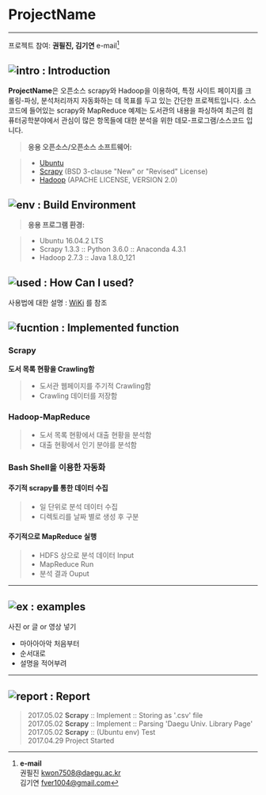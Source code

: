 ProjectName
===================

----------

프로젝트 참여: **권필진, 김기연** e-mail[^1]
<br>


![intro](http://i.imgur.com/X2i1h1B.png) : Introduction 
--------------------------------------------------------------


**ProjectName**은 오픈소스 scrapy와 Hadoop을 이용하여, 특정 사이트 페이지를 크롤링-파싱, 분석처리까지 자동화하는 데 목표를 두고 있는 간단한 프로젝트입니다. 소스코드에 들어있는 scrapy와 MapReduce 예제는 도서관의 내용을 파싱하여 최근의 컴퓨터공학분야에서 관심이 많은 항목들에 대한 분석을 위한 데모-프로그램/소스코드 입니다.
 

> **응용 오픈소스/오픈소스 소프트웨어:**

> - [Ubuntu](https://www.ubuntu.com/)
> - [Scrapy](https://scrapy.org/) (BSD 3-clause "New" or "Revised" License)
> - [Hadoop](http://hadoop.apache.org/) (APACHE LICENSE, VERSION 2.0) 


![env](http://i.imgur.com/FjjTjKG.png) : Build Environment 
------------------------------------------------------------


> **응용 프로그램 환경:**

> - Ubuntu 16.04.2 LTS 
> - Scrapy 1.3.3 :: Python 3.6.0 :: Anaconda 4.3.1
> - Hadoop 2.7.3 :: Java 1.8.0_121

![used](http://i.imgur.com/rDNTaGc.png) : How Can I used? 
-------------------------------------------------------


사용법에 대한 설명 : [WiKi](https://github.com/fver1004/scrapyTest/wiki/Installation-&-Configuration#how-to-install) 를 참조

![fucntion](http://i.imgur.com/4FLD2AM.png) : Implemented function
---------------------
### <i class="icon-refresh"></i> Scrapy

**도서 목록 현황을 Crawling함**
> - 도서관 웹페이지를 주기적 Crawling함
> - Crawling 데이터를 저장함

### <i class="icon-refresh"></i> Hadoop-MapReduce

> - 도서 목록 현황에서 대출 현황을 분석함
> - 대출 현황에서 인기 분야를 분석함

### <i class="icon-refresh"></i> Bash Shell을 이용한 자동화 

#### **주기적 scrapy를 통한 데이터 수집**
> -  일 단위로 분석 데이터 수집
> -  디렉토리를 날짜 별로 생성 후 구분  

#### **주기적으로 MapReduce 실행**
> -  HDFS 상으로 분석 데이터 Input
> -  MapReduce Run
> -  분석 결과 Ouput

----------

![ex](http://i.imgur.com/XPqPXiH.png) : examples
-------------

사진 or 글 or 영상 넣기 

- 마아아아악 처음부터
- 순서대로
- 설명을 적어부려

----------



![report](http://i.imgur.com/m6j6RuT.png) : Report
--------------------

> 2017.05.02 **Scrapy** :: Implement :: Storing as '.csv' file<br>
> 2017.05.02 **Scrapy** :: Implement :: Parsing 'Daegu Univ. Library Page'<br>
> 2017.05.02 **Scrapy** :: (Ubuntu env) Test<br>
> 2017.04.29 Project Started<br>



  [^1]: **e-mail**<br>
  권필진 [kwon7508@daegu.ac.kr](mailto:kwon7508@daegu.ac.kr) <br>
  김기연 [fver1004@gmail.com](mailto:fver1004@gmail.com) 
